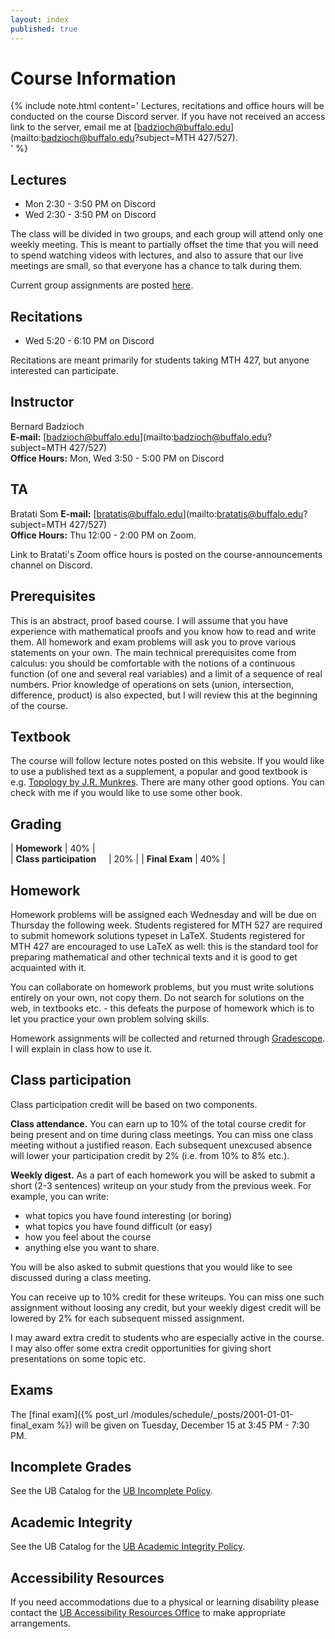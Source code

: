 ```yaml
---
layout: index
published: true
---
```



# Course Information

{% include note.html content='
Lectures, recitations and office hours will be conducted on the course
Discord server. If you have not received an access link to the
server, email me at [badzioch@buffalo.edu](mailto:badzioch@buffalo.edu?subject=MTH 427/527).  
' %}

## Lectures

* Mon 2:30 - 3:50 PM on Discord
* Wed 2:30 - 3:50 PM on Discord

The class will be divided in two groups, and each group will attend only
one weekly meeting. This is meant to partially offset the time that you will
need to spend watching videos with lectures, and also to assure that our
live meetings are small, so that everyone has a chance to talk during them.

Current group assignments are posted [here](/assets/group_assignments.pdf).



## Recitations

* Wed 5:20 - 6:10 PM on Discord

Recitations are meant primarily for students taking MTH 427, but anyone interested
can participate.   

## Instructor

Bernard Badzioch  
**E-mail:** [badzioch@buffalo.edu](mailto:badzioch@buffalo.edu?subject=MTH 427/527)  
**Office Hours:** Mon, Wed 3:50 - 5:00 PM on Discord


## TA

Bratati Som
**E-mail:** [bratatis@buffalo.edu](mailto:bratatis@buffalo.edu?subject=MTH 427/527)  
**Office Hours:** Thu 12:00 - 2:00 PM on Zoom.

Link to Bratati's Zoom office hours is posted on the course-announcements channel
on Discord.

## Prerequisites

This is an abstract, proof based course. I will assume that you have experience
with mathematical proofs and you know how to read and write them. All homework
and exam problems will ask you to prove various statements on your own. The main
technical prerequisites come from calculus: you should be comfortable with the
notions of a continuous function (of one and several real variables) and a limit
of a sequence of real numbers. Prior knowledge of operations on sets (union,
intersection, difference, product) is also expected, but I will review this at
the beginning of the course.


## Textbook

The course will follow lecture notes posted on this website.
If you would like to use a published text as a supplement, a popular and good
textbook is e.g. [Topology by J.R. Munkres](https://www.amazon.com/Topology-2nd-Economy-James-Munkres/dp/8120320468/ref=pd_cp_14_1?_encoding=UTF8&pd_rd_i=8120320468&pd_rd_r=4VZWC9KGC5G31YR4T9ZA&pd_rd_w=5hg0t&pd_rd_wg=60htE&psc=1&refRID=4VZWC9KGC5G31YR4T9ZA).
There are many other good options. You can check with me if you would like to
use some other book.

## Grading

| **Homework**                          | 40% |  
| **Class participation** &nbsp; &nbsp; | 20% |
| **Final Exam**                        | 40% |  


## Homework

Homework problems will be assigned each Wednesday and will be due on Thursday
the following week. Students registered for MTH 527 are required to submit homework solutions
typeset in LaTeX. Students registered for MTH 427 are encouraged to use LaTeX as
well: this is the standard tool for preparing mathematical and other technical texts
and it is good to get acquainted with it.

You can collaborate on homework problems, but you must write solutions entirely on your
own, not copy them. Do not search for solutions on the web, in textbooks etc. -
this defeats the purpose of homework which is to let you practice your own problem
solving skills.

Homework assignments will be collected and returned through [Gradescope](https://www.gradescope.com).
I will explain in class how to use it.

## Class participation

Class participation credit will be based on two components.

**Class attendance.** You can earn up to 10% of the total course credit
for being present and on time during class meetings. You can miss one
class meeting without a justified reason. Each subsequent unexcused absence
will lower your participation credit by 2% (i.e. from 10% to 8% etc.).

**Weekly digest.** As a part of each homework you will be asked to submit
a short (2-3 sentences) writeup on your study from the previous week.
For example, you can write:

* what topics you have found interesting (or boring)
* what topics you have found difficult (or easy)
* how  you feel about the course
* anything else you want to share.

You will be also asked to submit questions that you would like to see discussed
during a class meeting.  

You can receive up to 10% credit for these writeups. You can miss one
such assignment without loosing any credit, but your weekly digest credit will be
lowered by 2% for each subsequent missed assignment.   

I may award extra credit to students who are especially active in the course.
I may also offer some extra credit opportunities for giving short presentations
on some topic etc.


## Exams

The [final exam]({% post_url /modules/schedule/_posts/2001-01-01-final_exam %})
will be given on Tuesday, December 15 at 3:45 PM - 7:30 PM.


## Incomplete Grades

See the UB Catalog for the [UB Incomplete Policy](https://catalog.buffalo.edu/policies/explanation.html).


## Academic Integrity

See the UB Catalog for the [UB Academic Integrity Policy](https://catalog.buffalo.edu/policies/integrity.html).


## Accessibility Resources

If you need accommodations due to a physical or learning disability please contact the
[UB Accessibility Resources Office](https://www.buffalo.edu/studentlife/who-we-are/departments/accessibility.html)
to make appropriate arrangements.
